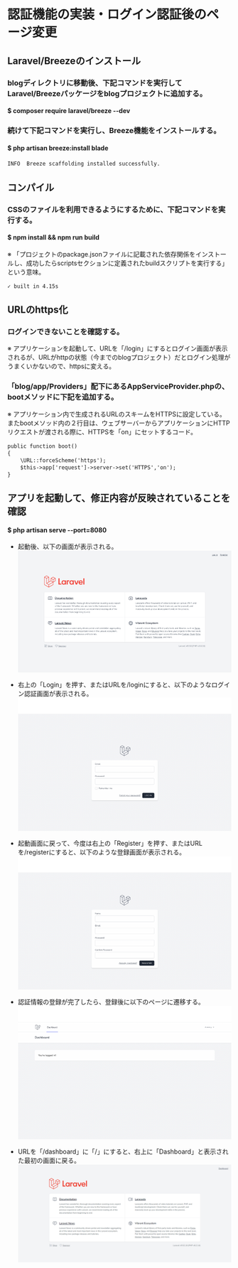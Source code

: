 # 認証機能の実装・ログイン認証後のページ変更

## Laravel/Breezeのインストール

### blogディレクトリに移動後、下記コマンドを実行してLaravel/Breezeパッケージをblogプロジェクトに追加する。
#### $ composer require laravel/breeze --dev

### 続けて下記コマンドを実行し、Breeze機能をインストールする。
#### $ php artisan breeze:install blade

    INFO  Breeze scaffolding installed successfully.

## コンパイル

### CSSのファイルを利用できるようにするために、下記コマンドを実行する。
#### $ npm install && npm run build
※ 「プロジェクトのpackage.jsonファイルに記載された依存関係をインストールし、成功したらscriptsセクションに定義されたbuildスクリプトを実行する」という意味。

    ✓ built in 4.15s

## URLのhttps化

### ログインできないことを確認する。
※ アプリケーションを起動して、URLを「/login」にするとログイン画面が表示されるが、URLがhttpの状態（今までのblogプロジェクト）だとログイン処理がうまくいかないので、httpsに変える。

### 「blog/app/Providers」配下にあるAppServiceProvider.phpの、bootメソッドに下記を追加する。
※ アプリケーション内で生成されるURLのスキームをHTTPSに設定している。またbootメソッド内の２行目は、ウェブサーバーからアプリケーションにHTTPリクエストが渡される際に、HTTPSを「on」にセットするコード。

    public function boot()
    {
        \URL::forceScheme('https');
        $this->app['request']->server->set('HTTPS','on');
    }

## アプリを起動して、修正内容が反映されていることを確認

#### $ php artisan serve --port=8080
* 起動後、以下の画面が表示される。
![Alt text](../../img/09-3_2-3_1.png)

* 右上の「Login」を押す、またはURLを/loginにすると、以下のようなログイン認証画面が表示される。
![Alt text](../../img/09-3_2-3_2.png)

* 起動画面に戻って、今度は右上の「Register」を押す、またはURLを/registerにすると、以下のような登録画面が表示される。
![Alt text](../../img/09-3_2-3_3.png)

* 認証情報の登録が完了したら、登録後に以下のページに遷移する。
![Alt text](../../img/09-3_2-3_4.png)

* URLを「/dashboard」に「/」にすると、右上に「Dashboard」と表示された最初の画面に戻る。
![Alt text](../../img/09-3_2-3_5.png)